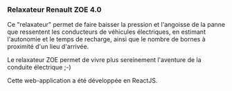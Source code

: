 ### Relaxateur Renault ZOE 4.0

Ce "relaxateur" permet de faire baisser la pression et l'angoisse de la panne que ressentent les conducteurs de véhicules électriques, en estimant l'autonomie et le temps de recharge, ainsi que le nombre de bornes à proximité d'un lieu d'arrivée. 

Le relaxateur ZOE permet de vivre plus sereinement l'aventure de la conduite électrique ;-)

Cette web-application a été développée en ReactJS.